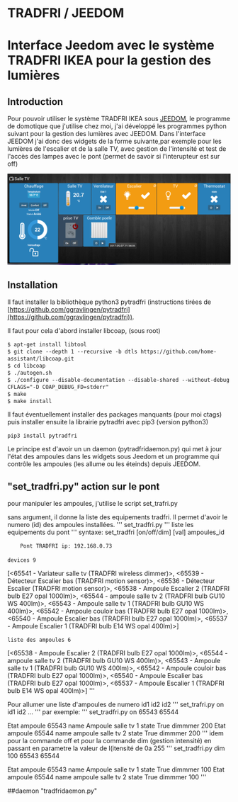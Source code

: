 # TRADFRI / JEEDOM

# Interface Jeedom avec le système TRADFRI IKEA pour la gestion des lumières

## Introduction
Pour pouvoir utiliser le système TRADFRI IKEA sous [JEEDOM](https://www.jeedom.com), le programme de domotique que j'utilise chez moi, j'ai développé les programmes python suivant pour la gestion des lumières avec JEEDOM.
Dans l'interface JEEDOM j'ai donc des widgets de la forme suivante,par exemple pour les lumières de l'escalier et de la salle TV, avec gestion de l'intensité et test de l'accès des lampes avec le pont (permet de savoir si l'interupteur est sur off)

![interface JEEDOM](https://github.com/mbuffat/Tradfri-JEEDOM/blob/master/tradfri.png)

## Installation
Il faut installer la bibliothèque python3 pytradfri (instructions tirées de [https://github.com/ggravlingen/pytradfri](https://github.com/ggravlingen/pytradfri)).

 Il faut pour cela d'abord installer libcoap, (sous root) 
```
$ apt-get install libtool
$ git clone --depth 1 --recursive -b dtls https://github.com/home-assistant/libcoap.git
$ cd libcoap
$ ./autogen.sh
$ ./configure --disable-documentation --disable-shared --without-debug CFLAGS="-D COAP_DEBUG_FD=stderr"
$ make
$ make install
```

Il faut éventuellement installer des packages manquants (pour moi ctags)
puis installer ensuite la librairie pytradfri avec pip3 (version python3) 

```
pip3 install pytradfri
```
Le principe est d'avoir un un daemon (pytradfridaemon.py) qui met à jour l'état des ampoules dans les widgets sous Jeedom et un programme qui contrôle les ampoules (les allume ou les éteinds) depuis JEEDOM.

## "set_tradfri.py"  action sur le pont
pour manipuler les ampoules, j'utilise le script set_trafri.py 

sans argument, il donne la liste des equipements tradfri. Il permet d'avoir le numero (id) des ampoules installées.
'''
set_tradfri.py
'''
liste les equipements du pont
'''
syntaxe: set_tradfri [on/off/dim] [val] ampoules_id

        Pont TRADFRI ip: 192.168.0.73

    devices 9
[<65541 - Variateur salle tv (TRADFRI wireless dimmer)>, <65539 - Détecteur Escalier bas (TRADFRI motion sensor)>, <65536 - Détecteur Escalier (TRADFRI motion sensor)>, <65538 - Ampoule Escalier 2 (TRADFRI bulb E27 opal 1000lm)>, <65544 - ampoule salle tv 2 (TRADFRI bulb GU10 WS 400lm)>, <65543 - Ampoule salle tv 1 (TRADFRI bulb GU10 WS 400lm)>, <65542 - Ampoule couloir bas (TRADFRI bulb E27 opal 1000lm)>, <65540 - Ampoule Escalier bas (TRADFRI bulb E27 opal 1000lm)>, <65537 - Ampoule Escalier 1 (TRADFRI bulb E14 WS opal 400lm)>]

    liste des ampoules 6
[<65538 - Ampoule Escalier 2 (TRADFRI bulb E27 opal 1000lm)>, <65544 - ampoule salle tv 2 (TRADFRI bulb GU10 WS 400lm)>, <65543 - Ampoule salle tv 1 (TRADFRI bulb GU10 WS 400lm)>, <65542 - Ampoule couloir bas (TRADFRI bulb E27 opal 1000lm)>, <65540 - Ampoule Escalier bas (TRADFRI bulb E27 opal 1000lm)>, <65537 - Ampoule Escalier 1 (TRADFRI bulb E14 WS opal 400lm)>] 
'''

Pour allumer une liste d'ampoules de numero id1 id2 id2
'''
set_trafri.py on id1 id2 ...
'''
par exemple:
'''
set_tradfri.py on 65543 65544 

Etat ampoule 65543
name  Ampoule salle tv 1
state  True
dimmmer  200
Etat ampoule 65544
name  ampoule salle tv 2
state  True
dimmmer  200
'''
idem pour la commande off et pour la commande dim (gestion intensité) en passant en parametre la valeur de l(itensité de 0a 255
'''
set_tradfri.py dim 100 65543 65544 

Etat ampoule 65543
name  Ampoule salle tv 1
state  True
dimmmer  100
Etat ampoule 65544
name  ampoule salle tv 2
state  True
dimmmer  100
'''

##daemon "tradfridaemon.py"
